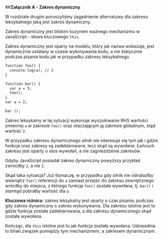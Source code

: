 ##**Załącznik A - Zakres dynamiczny**

W rozdziale drugim poruszyliśmy zagadnienie alternatywy dla zakresu leksykalnego jaką jest zakres dynamiczny.

Zakres dynamiczny jest bliskim kuzynem ważnego mechanizmu w JavaScript - słowa kluczowego `this`.

Zakres dynamiczny jest oparty na modelu, który jak nazwa wskazuje, jest dynamicznie ustalany w czasie wykonywania kodu,
a nie statycznie podczas pisania kodu jak w przypadku zakresu leksykalnego. 
```markdown
function foo() {
  console.log(a); // 2
}

function bar() {
  var a = 3;
  foo();
}
var a = 2;

bar ();
```
Zakres leksykalny w tej sytuacji wykonuje wyszukiwanie RHS wartości zmiennej `a` w zakresie `foo()` oraz otaczającym ją 
zakresie globalnym, stąd wartość `2`.

W przypadku zakresu dynamicznego silnik nie interesuje się tym jak i gdzie funkcje oraz zakresy są zadeklarowane, lecz
skąd są wywołane. Łańcuch zakresu jest oparty o stos wywołań, a nie zagnieżdżenie zakresów. 

Gdyby JavaScript posiadał zakres dynamiczny powyższy przykład zwróciłby `3`, a nie `2`.

Skąd taka sytuacja? Już tłumaczę, w przypadku gdy silnik nie odnalazłby wewnątrz `foo()` referencji do `a` zamiast przejść
do zakresu zewnętrznego wróciłby do miejsca, z którego funkcja `foo()` została wywołana, tj. `bar()` i stamtąd pobrałby wartość
dla `a`.

**Kluczowa różnica:** zakres leksykalny jest oparty o czas pisania, podczas gdy zakres dynamiczny o zakres wykonywania.
Dla zakresu istotne jest to gdzie funkcja została zadeklarowana, a dla zakresu dynamicznego skąd została wywołana.

Kończąc, dla `this` istotne jest to jak funkcja została wywołana. Udowadnia to bliski związek pomiędzy tym mechanizmem, a
zakresem dynamicznym. 